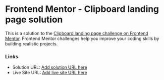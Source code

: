 # Frontend Mentor - Clipboard landing page solution

This is a solution to the [Clipboard landing page challenge on Frontend Mentor](https://www.frontendmentor.io/challenges/clipboard-landing-page-5cc9bccd6c4c91111378ecb9). Frontend Mentor challenges help you improve your coding skills by building realistic projects. 

### Links

- Solution URL: [Add solution URL here]([https://your-solution-url.com](https://github.com/Scorpiojk/FrontEndMentor/tree/main/clipboard-landing-page-master)https://github.com/Scorpiojk/FrontEndMentor/tree/main/clipboard-landing-page-master)
- Live Site URL: [Add live site URL here](https://your-live-site-url.com)

